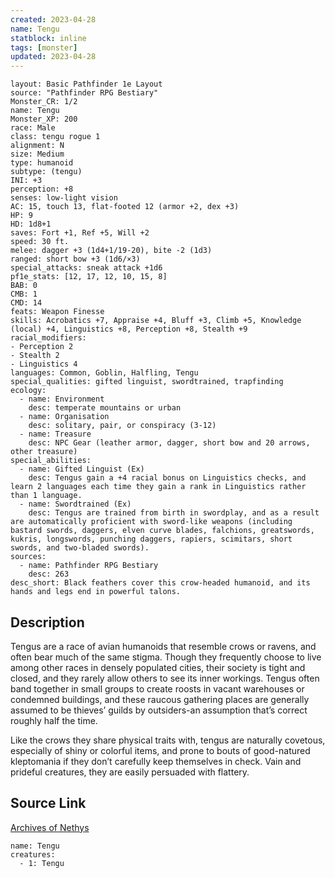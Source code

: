 ```yaml
---
created: 2023-04-28
name: Tengu
statblock: inline
tags: [monster]
updated: 2023-04-28
---
```

```statblock
layout: Basic Pathfinder 1e Layout
source: "Pathfinder RPG Bestiary"
Monster_CR: 1/2
name: Tengu
Monster_XP: 200
race: Male
class: tengu rogue 1
alignment: N
size: Medium
type: humanoid
subtype: (tengu)
INI: +3
perception: +8
senses: low-light vision
AC: 15, touch 13, flat-footed 12 (armor +2, dex +3)
HP: 9
HD: 1d8+1
saves: Fort +1, Ref +5, Will +2
speed: 30 ft.
melee: dagger +3 (1d4+1/19-20), bite -2 (1d3)
ranged: short bow +3 (1d6/×3)
special_attacks: sneak attack +1d6
pf1e_stats: [12, 17, 12, 10, 15, 8]
BAB: 0
CMB: 1
CMD: 14
feats: Weapon Finesse
skills: Acrobatics +7, Appraise +4, Bluff +3, Climb +5, Knowledge (local) +4, Linguistics +8, Perception +8, Stealth +9
racial_modifiers:
- Perception 2
- Stealth 2
- Linguistics 4
languages: Common, Goblin, Halfling, Tengu
special_qualities: gifted linguist, swordtrained, trapfinding
ecology:
  - name: Environment
    desc: temperate mountains or urban
  - name: Organisation
    desc: solitary, pair, or conspiracy (3-12)
  - name: Treasure
    desc: NPC Gear (leather armor, dagger, short bow and 20 arrows, other treasure)
special_abilities:
  - name: Gifted Linguist (Ex)
    desc: Tengus gain a +4 racial bonus on Linguistics checks, and learn 2 languages each time they gain a rank in Linguistics rather than 1 language.
  - name: Swordtrained (Ex)
    desc: Tengus are trained from birth in swordplay, and as a result are automatically proficient with sword-like weapons (including bastard swords, daggers, elven curve blades, falchions, greatswords, kukris, longswords, punching daggers, rapiers, scimitars, short swords, and two-bladed swords).
sources:
  - name: Pathfinder RPG Bestiary
    desc: 263
desc_short: Black feathers cover this crow-headed humanoid, and its hands and legs end in powerful talons.
```
## Description
Tengus are a race of avian humanoids that resemble crows or ravens, and often bear much of the same stigma. Though they frequently choose to live among other races in densely populated cities, their society is tight and closed, and they rarely allow others to see its inner workings. Tengus often band together in small groups to create roosts in vacant warehouses or condemned buildings, and these raucous gathering places are generally assumed to be thieves’ guilds by outsiders-an assumption that’s correct roughly half the time.

Like the crows they share physical traits with, tengus are naturally covetous, especially of shiny or colorful items, and prone to bouts of good-natured kleptomania if they don’t carefully keep themselves in check. Vain and prideful creatures, they are easily persuaded with flattery.
## Source Link
[Archives of Nethys](https://aonprd.com/MonsterDisplay.aspx?ItemName=Tengu)
```encounter-table
name: Tengu
creatures:
  - 1: Tengu
```
